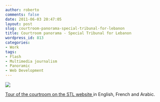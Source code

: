 ```yaml
---
author: roberto
comments: false
date: 2011-06-03 20:47:05
layout: post
slug: courtroom-panorama-special-tribunal-for-lebanon
title: Courtroom panorama - Special Tribunal for Lebanon
wordpress_id: 813
categories:
- Work
tags:
- Flash
- Multimedia journalism
- Panoramic
- Web Development
---
```


[![](http://www.robertocarroll.com/wp-content/uploads/2012/06/stl-panorama-940.jpg)](http://www.robertocarroll.com/2011/06/03/courtroom-panorama-special-tribunal-for-lebanon/stl-panorama-940/)

[Tour of the courtroom on the STL website ](http://www.stl-tsl.org/en/about-the-stl/visiting-the-stl/the-courtroom)in English, French and Arabic.
